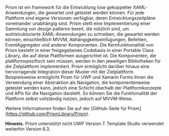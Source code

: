 ﻿Prism ist ein framework für die Entwicklung lose gekoppelter XAML-Anwendungen, die gewartet und getestet werden können. Für jede Plattform sind eigene Versionen verfügbar, deren Entwicklungszeitpläne voneinander unabhängig sind. Prism stellt eine Implementierung einer Sammlung von design patternn bereit, die nützlich sind, um wohlstrukturierte XAML-Anwendungen zu schreiben, die gewartet werden können, einschließlich MVVM, Abhängigkeitseinfügungen, Befehlen, EventAggregator und anderer Komponenten. Die Kernfunktionalität von Prism besteht in einer freigegebenen Codebasis in einer Portable Class Library, die auf diese Plattformen ausgerichtet ist. Die Komponenten, die plattformspezifisch sein müssen, werden in den jeweiligen Bibliotheken für die Zielplattform implementiert. Prism ermöglicht darüber hinaus eine hervorragende Integration dieser Muster mit der Zielplattform. Beispielsweise ermöglicht Prism für UWP und Xamarin Forms Ihnen die Verwendung einer Abstraktion als Navigation, die komponentenweise getestet werden kann, jedoch eine Schicht oberhalb der Plattformkonzepte und APIs für die Navigation darstellt. So können Sie die Funktionalität der Plattform selbst vollständig nutzen, jedoch auf MVVM-Weise.

Weitere Informationen finden Sie auf der [GitHub-Seite für Prism] (https://github.com/PrismLibrary/Prism).

**Hinweis.** Prism unterstützt nicht UWP Version 7. Template Studio verwendet weiterhin Version 6.3.
